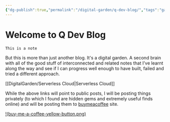 ```yaml
---
{"dg-publish":true,"permalink":"/digital-garden/q-dev-blog/","tags":"gardenEntry"}
---
```


# Welcome to Q Dev Blog


```ad-note
This is a note
```


But this is more than just another blog. It's a digital garden. A second brain with all of the good stuff of interconnected and related notes that I've learnt along the way and see if I can progress well enough to have built, failed and tried a different approach.

[[DigitalGarden/Serverless Cloud\|Serverless Cloud]]

While the above links will point to public posts, I will be posting things privately (to which I found are hidden gems and extremely useful finds online) and will be posting them to [buymeacoffee](https://www.buymeacoffee.com/qoyyuum) site. 

[!(buy-me-a-coffee-yellow-button.png)](https://www.buymeacoffee.com/qoyyuum)